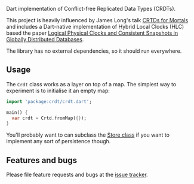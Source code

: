 Dart implementation of Conflict-free Replicated Data Types (CRDTs).

This project is heavily influenced by James Long's talk [CRTDs for Mortals](https://www.dotconferences.com/2019/12/james-long-crdts-for-mortals) and includes a Dart-native implementation of Hybrid Local Clocks (HLC) based the paper [Logical Physical Clocks and Consistent Snapshots in Globally Distributed Databases](https://cse.buffalo.edu/tech-reports/2014-04.pdf).

The library has no external dependencies, so it should run everywhere.

## Usage

The `Crdt` class works as a layer on top of a map. The simplest way to experiment is to initialise it an empty map:

```dart
import 'package:crdt/crdt.dart';

main() {
  var crdt = Crtd.fromMap({});
}
```

You'll probably want to can subclass the [Store class](https://github.com/cachapa/crdt/blob/master/lib/src/store.dart) if you want to implement any sort of persistence though.

## Features and bugs

Please file feature requests and bugs at the [issue tracker](https://github.com/cachapa/crdt/issues).
